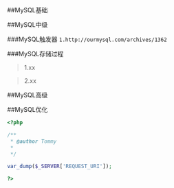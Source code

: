 ##MySQL基础

##MySQL中级

  ###MySQL触发器
  `1.http://ourmysql.com/archives/1362`
  
  
###MySQL存储过程
  >1.xx
  
  >2.xx
  
##MySQL高级

##MySQL优化

```php
<?php

/**
 * @author Tommy
 *
 */

var_dump($_SERVER['REQUEST_URI']);

?>
